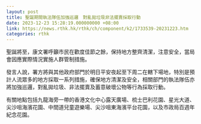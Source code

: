```yaml
---
layout: post
title: 聖誕期間執法隊伍加強巡邏　對亂拋垃圾非法擺賣採取行動
date: 2023-12-23 15:28:19.000000000 +08:00
link: https://news.rthk.hk/rthk/ch/component/k2/1733539-20231223.htm
categories: rthk
---
```


聖誕將至，康文署呼籲市民在歡度佳節之餘，保持地方整齊清潔，注意安全，當局會因應實際情況實施人群管制措施。

發言人說，署方將與其他政府部門於明日平安夜起至下周二在轄下場地，特別是預計人流眾多的地方採取一系列措施，確保地方清潔及安全，相關部門的執法隊伍亦將加強巡邏，對亂拋垃圾、非法擺賣及蓄意破壞公物等行為採取行動。

有關地點包括九龍海旁一帶的香港文化中心露天廣場、梳士巴利花園、星光大道、尖沙咀海濱花園、中間道兒童遊樂場、尖沙咀東海濱平台花園，以及市政局百週年紀念花園。
